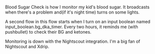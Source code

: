 Blood Sugar Check is how I monitor my kid's blood sugar. It broadcasts when there's a problem and(if it's night time) turns on some lights.

A second flow in this flow starts when I turn on an input boolean named input_boolean.bg_dka_timer. Every two hours, it reminds me (with pushbullet) to check their BG and ketones.

Monitoring is down with the Nightscout integration. I'm a big fan of Nightscout and Xdrip.
